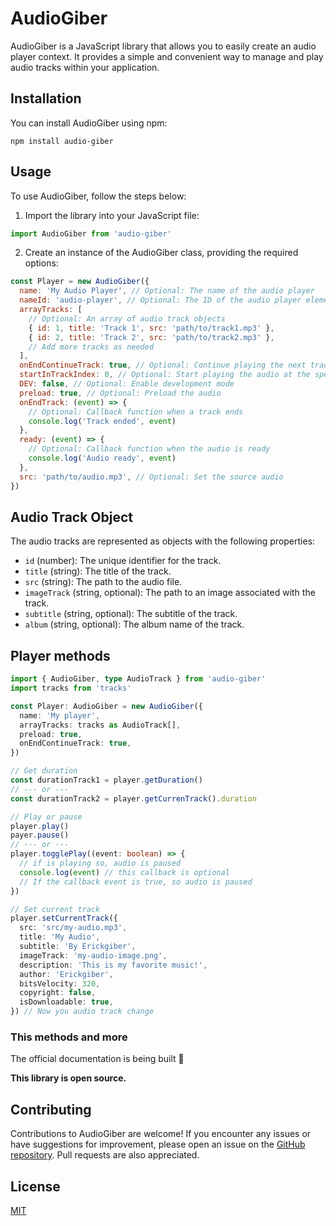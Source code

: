 # AudioGiber

AudioGiber is a JavaScript library that allows you to easily create an audio player context. It provides a simple and convenient way to manage and play audio tracks within your application.

## Installation

You can install AudioGiber using npm:

```shell
npm install audio-giber
```

## Usage

To use AudioGiber, follow the steps below:

1. Import the library into your JavaScript file:

```js
import AudioGiber from 'audio-giber'
```

2. Create an instance of the AudioGiber class, providing the required options:

```js
const Player = new AudioGiber({
  name: 'My Audio Player', // Optional: The name of the audio player
  nameId: 'audio-player', // Optional: The ID of the audio player element
  arrayTracks: [
    // Optional: An array of audio track objects
    { id: 1, title: 'Track 1', src: 'path/to/track1.mp3' },
    { id: 2, title: 'Track 2', src: 'path/to/track2.mp3' },
    // Add more tracks as needed
  ],
  onEndContinueTrack: true, // Optional: Continue playing the next track when the audio ends
  startInTrackIndex: 0, // Optional: Start playing the audio at the specified track index
  DEV: false, // Optional: Enable development mode
  preload: true, // Optional: Preload the audio
  onEndTrack: (event) => {
    // Optional: Callback function when a track ends
    console.log('Track ended', event)
  },
  ready: (event) => {
    // Optional: Callback function when the audio is ready
    console.log('Audio ready', event)
  },
  src: 'path/to/audio.mp3', // Optional: Set the source audio
})
```

## Audio Track Object

The audio tracks are represented as objects with the following properties:

- `id` (number): The unique identifier for the track.
- `title` (string): The title of the track.
- `src` (string): The path to the audio file.
- `imageTrack` (string, optional): The path to an image associated with the track.
- `subtitle` (string, optional): The subtitle of the track.
- `album` (string, optional): The album name of the track.

## Player methods

```ts
import { AudioGiber, type AudioTrack } from 'audio-giber'
import tracks from 'tracks'

const Player: AudioGiber = new AudioGiber({
  name: 'My player',
  arrayTracks: tracks as AudioTrack[],
  preload: true,
  onEndContinueTrack: true,
})

// Get duration
const durationTrack1 = player.getDuration()
// --- or ---
const durationTrack2 = player.getCurrenTrack().duration

// Play or pause
player.play()
payer.pause()
// --- or ---
player.togglePlay((event: boolean) => {
  // if is playing so, audio is paused
  console.log(event) // this callback is optional
  // If the callback event is true, so audio is paused
})

// Set current track
player.setCurrentTrack({
  src: 'src/my-audio.mp3',
  title: 'My Audio',
  subtitle: 'By Erickgiber',
  imageTrack: 'my-audio-image.png',
  description: 'This is my favorite music!',
  author: 'Erickgiber',
  bitsVelocity: 320,
  copyright: false,
  isDownloadable: true,
}) // Now you audio track change
```

### This methods and more

<p>The official documentation is being built 🚀</p>
<b>This library is open source.</b>

## Contributing

Contributions to AudioGiber are welcome! If you encounter any issues or have suggestions for improvement, please open an issue on the [GitHub repository](https://github.com/Erickgiber/audio-giber). Pull requests are also appreciated.

## License

[MIT](LICENSE)
